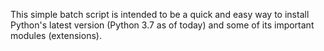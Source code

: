 This simple batch script is intended to be a quick and easy way to install Python's latest version (Python 3.7 as of today) and some of its important modules (extensions).
